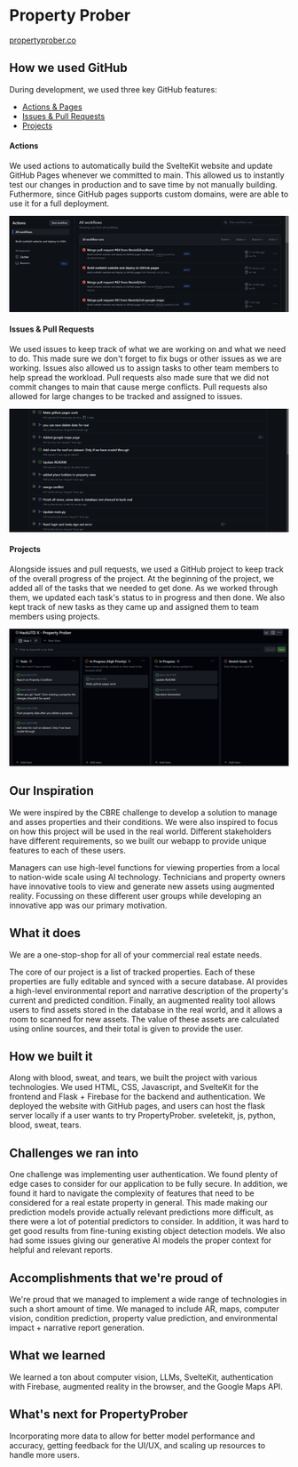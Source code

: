 # Property Prober

[propertyprober.co](https://www.propertyprober.co/)

## How we used GitHub

During development, we used three key GitHub features:

- [Actions & Pages](#actions)
- [Issues & Pull Requests](#issues--pull-requests)
- [Projects](#projects)

#### Actions

We used actions to automatically build the SvelteKit website and update GitHub Pages whenever we committed to main. This allowed us to instantly test our changes in production and to save time by not manually building. Futhermore, since GitHub pages supports custom domains, were are able to use it for a full deployment.

![Screenshot of GitHub actions page](./static/gh_actions.png)

#### Issues & Pull Requests

We used issues to keep track of what we are working on and what we need to do. This made sure we don't forget to fix bugs or other issues as we are working. Issues also allowed us to assign tasks to other team members to help spread the workload. Pull requests also made sure that we did not commit changes to main that cause merge conflicts. Pull requests also allowed for large changes to be tracked and assigned to issues.

![Screenshot of GitHub Issues/PR page](./static/gh_issues.png)

#### Projects

Alongside issues and pull requests, we used a GitHub project to keep track of the overall progress of the project. At the beginning of the project, we added all of the tasks that we needed to get done. As we worked through them, we updated each task's status to in progress and then done. We also kept track of new tasks as they came up and assigned them to team members using projects.

![Screenshot of GitHub Projects Page](./static/gh_projects.png)

## Our Inspiration

We were inspired by the CBRE challenge to develop a solution to manage and asses properties and their conditions. We were also inspired to focus on how this project will be used in the real world. Different stakeholders have different requirements, so we built our webapp to provide unique features to each of these users.

Managers can use high-level functions for viewing properties from a local to nation-wide scale using AI technology. Technicians and property owners have innovative tools to view and generate new assets using augmented reality. Focussing on these different user groups while developing an innovative app was our primary motivation.

## What it does

We are a one-stop-shop for all of your commercial real estate needs.

The core of our project is a list of tracked properties. Each of these properties are fully editable and synced with a secure database. AI provides a high-level environmental report and narrative description of the property's current and predicted condition. Finally, an augmented reality tool allows users to find assets stored in the database in the real world, and it allows a room to scanned for new assets. The value of these assets are calculated using online sources, and their total is given to provide the user.

## How we built it

Along with blood, sweat, and tears, we built the project with various technologies. We used HTML, CSS, Javascript, and SvelteKit for the frontend and Flask + Firebase for the backend and authentication. We deployed the website with GitHub pages, and users can host the flask server locally if a user wants to try PropertyProber. sveletekit, js, python, blood, sweat, tears.

## Challenges we ran into

One challenge was implementing user authentication. We found plenty of edge cases to consider for our application to be fully secure. In addition, we found it hard to navigate the complexity of features that need to be considered for a real estate property in general. This made making our prediction models provide actually relevant predictions more difficult, as there were a lot of potential predictors to consider. In addition, it was hard to get good results from fine-tuning existing object detection models. We also had some issues giving our generative AI models the proper context for helpful and relevant reports.

## Accomplishments that we're proud of

We're proud that we managed to implement a wide range of technologies in such a short amount of time. We managed to include AR, maps, computer vision, condition prediction, property value prediction, and environmental impact + narrative report generation.

## What we learned

We learned a ton about computer vision, LLMs, SvelteKit, authentication with Firebase, augmented reality in the browser, and the Google Maps API.

## What's next for PropertyProber

Incorporating more data to allow for better model performance and accuracy, getting feedback for the UI/UX, and scaling up resources to handle more users.
